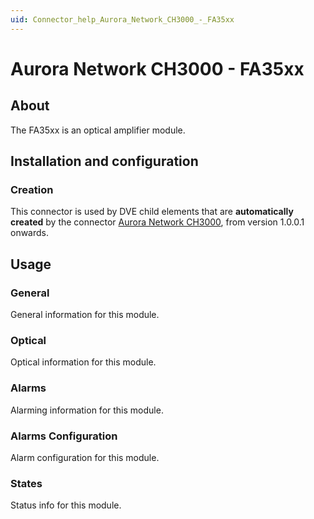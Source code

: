 ```yaml
---
uid: Connector_help_Aurora_Network_CH3000_-_FA35xx
---
```


# Aurora Network CH3000 - FA35xx

## About

The FA35xx is an optical amplifier module.

## Installation and configuration

### Creation

This connector is used by DVE child elements that are **automatically created** by the connector [Aurora Network CH3000](xref:Connector_help_Aurora_Network_CH3000), from version 1.0.0.1 onwards.

## Usage

### General

General information for this module.

### Optical

Optical information for this module.

### Alarms

Alarming information for this module.

### Alarms Configuration

Alarm configuration for this module.

### States

Status info for this module.

